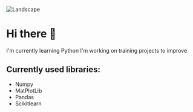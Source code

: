 ![Landscape](https://ahbelab.files.wordpress.com/2015/10/long-take-1.jpg?w=922&h=337)

# Hi there 👋
I'm currently learning Python
I'm working on training projects to improve

## Currently used libraries:
* Numpy
* MatPlotLib
* Pandas
* Scikitlearn

<!--
**Aprika/Aprika** is a ✨ _special_ ✨ repository because its `README.md` (this file) appears on your GitHub profile.

Here are some ideas to get you started:

- 🔭 I’m currently working on ...
- 🌱 I’m currently learning ...
- 👯 I’m looking to collaborate on ...
- 🤔 I’m looking for help with ...
- 💬 Ask me about ...
- 📫 How to reach me: ...
- 😄 Pronouns: ...
- ⚡ Fun fact: ...
-->

